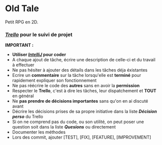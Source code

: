 # Old Tale
Petit RPG en 2D.

### [_Trello_](https://trello.com/invite/b/vayowMF1/ATTI0993137e39099cf4ce9bc8dfbb6c02463907BA5B/tableau-agile) pour le suivi de projet
**IMPORTANT :** 
* **Utiliser [_IntelliJ_](https://www.jetbrains.com/fr-fr/idea/) pour coder**
* A chaque ajout de tâche, écrire une description de celle-ci et du travail à effectuer 
* Ne pas hésiter à ajouter des détails dans les tâches déja éxistantes
* Ecrire un **commentaire** sur la tâche lorsqu'elle est **terminé** pour rapidement expliquer son fonctionnement
* Ne pas réécrire le code des **autres** sans en avoir la **permission**
* Respecter le **Trello**, c'est à dire les tâches, leur dispatchement et **TOUT** en général
* Ne **pas prendre de décisions importantes** sans qu'on en ai discuté avant
* Décrire les décisions prises de sa propre initiative dans la liste _**Décision perso**_ du Trello
* Si on ne comprend pas du code, ou son utilité, on peut poser une question soit dans la liste _**Quesions**_ ou directement
* Documenter les méthodes
* Lors des commit, ajouter [TEST], [FIX], [FEATURE], [IMPROVEMENT]